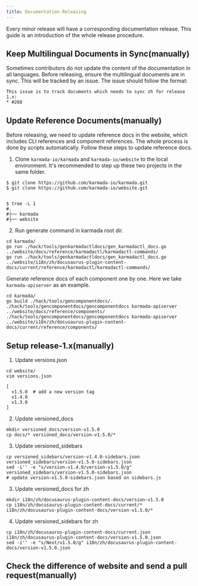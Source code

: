 ```yaml
---
title: Documentation Releasing
---
```


Every minor release will have a corresponding documentation release. This guide is an introduction of the whole release procedure.

## Keep Multilingual Documents in Sync(manually)

Sometimes contributors do not update the content of the documentation in all languages. Before releasing, ensure the multilingual documents are in sync.
This will be tracked by an issue. The issue should follow the format:

```
This issue is to track documents which needs to sync zh for release 1.x:
* #268
```

## Update Reference Documents(manually)

Before releasing, we need to update reference docs in the website, which includes CLI references and component references. The whole process is done by scripts automatically.
Follow these steps to update reference docs.

1. Clone `karmada-io/karmada` and `karmada-io/website` to the local environment. It's recommended to step up these two projects in the same folder.

```shell
$ git clone https://github.com/karmada-io/karmada.git
$ git clone https://github.com/karmada-io/website.git


$ tree -L 1
#.
#├── karmada
#├── website
```

2. Run generate command in karmada root dir.

```shell
cd karmada/
go run ./hack/tools/genkarmadactldocs/gen_karmadactl_docs.go ../website/docs/reference/karmadactl/karmadactl-commands/
go run ./hack/tools/genkarmadactldocs/gen_karmadactl_docs.go ../website/i18n/zh/docusaurus-plugin-content-docs/current/reference/karmadactl/karmadactl-commands/
```

Generate reference docs of each component one by one. Here we take `karmada-apiserver` as an example.
```shell
cd karmada/
go build ./hack/tools/gencomponentdocs/.
./hack/tools/gencomponentdocs/gencomponentdocs karmada-apiserver ../website/docs/reference/components/
./hack/tools/gencomponentdocs/gencomponentdocs karmada-apiserver ../website/i18n/zh/docusaurus-plugin-content-docs/current/reference/components/
```

## Setup release-1.x(manually)

1. Update versions.json

```shell
cd website/
vim versions.json

[
  v1.5.0  # add a new version tag
  v1.4.0
  v1.3.0
]
```

2. Update versioned_docs

```shell
mkdir versioned_docs/version-v1.5.0
cp docs/* versioned_docs/version-v1.5.0/*
```

3. Update versioned_sidebars

```shell
cp versioned_sidebars/version-v1.4.0-sidebars.json versioned_sidebars/version-v1.5.0-sidebars.json
sed -i'' -e "s/version-v1.4.0/version-v1.5.0/g" versioned_sidebars/version-v1.5.0-sidebars.json
# update version-v1.5.0-sidebars.json based on sidebars.js
```

3. Update versioned_docs for zh

```shell
mkdir i18n/zh/docusaurus-plugin-content-docs/version-v1.5.0
cp i18n/zh/docusaurus-plugin-content-docs/current/*  i18n/zh/docusaurus-plugin-content-docs/version-v1.5.0/*
```

4. Update versioned_sidebars for zh

```shell
cp i18n/zh/docusaurus-plugin-content-docs/current.json i18n/zh/docusaurus-plugin-content-docs/version-v1.5.0.json
sed -i'' -e "s/Next/v1.5.0/g" i18n/zh/docusaurus-plugin-content-docs/version-v1.5.0.json
```

## Check the difference of website and send a pull request(manually)

